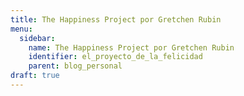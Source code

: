 ```yaml
---
title: The Happiness Project por Gretchen Rubin
menu:
  sidebar:
    name: The Happiness Project por Gretchen Rubin
    identifier: el_proyecto_de_la_felicidad
    parent: blog_personal
draft: true
---
```

